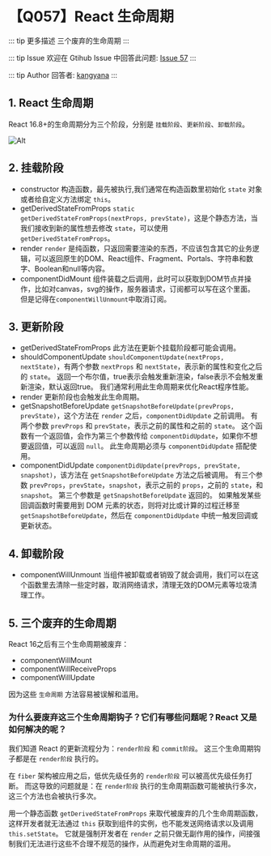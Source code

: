 # 【Q057】React 生命周期

::: tip 更多描述
三个废弃的生命周期
:::

::: tip Issue
欢迎在 Gtihub Issue 中回答此问题: [Issue 57](https://github.com/kangyana/daily-question/issues/57)
:::

::: tip Author
回答者: [kangyana](https://github.com/kangyana)
:::
## 1. React 生命周期
React 16.8+的生命周期分为三个阶段，分别是 `挂载阶段`、`更新阶段`、`卸载阶段`。

![Alt](https://img-blog.csdnimg.cn/20210515113558981.png)

## 2. 挂载阶段

- constructor
构造函数，最先被执行,我们通常在构造函数里初始化 `state` 对象或者给自定义方法绑定 `this`。
- getDerivedStateFromProps
`static getDerivedStateFromProps(nextProps, prevState)`，这是个静态方法，当我们接收到新的属性想去修改 `state`，可以使用 `getDerivedStateFromProps`。
- render
`render` 是纯函数，只返回需要渲染的东西，不应该包含其它的业务逻辑，可以返回原生的DOM、React组件、Fragment、Portals、字符串和数字、Boolean和null等内容。
- componentDidMount
组件装载之后调用，此时可以获取到DOM节点并操作，比如对canvas，svg的操作，服务器请求，订阅都可以写在这个里面。
但是记得在`componentWillUnmount`中取消订阅。

## 3. 更新阶段

- getDerivedStateFromProps
此方法在更新个挂载阶段都可能会调用。
- shouldComponentUpdate
`shouldComponentUpdate(nextProps, nextState)`，有两个参数 `nextProps` 和 `nextState`，表示新的属性和变化之后的 `state`。
返回一个布尔值，true表示会触发重新渲染，false表示不会触发重新渲染，默认返回true。
我们通常利用此生命周期来优化React程序性能。
- render
更新阶段也会触发此生命周期。
- getSnapshotBeforeUpdate
`getSnapshotBeforeUpdate(prevProps, prevState)`，这个方法在 `render` 之后，`componentDidUpdate` 之前调用。
有两个参数 `prevProps` 和 `prevState`，表示之前的属性和之前的 `state`。
这个函数有一个返回值，会作为第三个参数传给 `componentDidUpdate`，如果你不想要返回值，可以返回 `null`。
此生命周期必须与 `componentDidUpdate` 搭配使用。
- componentDidUpdate
`componentDidUpdate(prevProps, prevState, snapshot)`，该方法在 `getSnapshotBeforeUpdate` 方法之后被调用。
有三个参数 `prevProps`，`prevState`，`snapshot`，表示之前的 `props`，之前的 `state`，和 `snapshot`。
第三个参数是 `getSnapshotBeforeUpdate` 返回的。
如果触发某些回调函数时需要用到 DOM 元素的状态，则将对比或计算的过程迁移至 `getSnapshotBeforeUpdate`，然后在 `componentDidUpdate` 中统一触发回调或更新状态。

## 4. 卸载阶段

- componentWillUnmount
当组件被卸载或者销毁了就会调用，我们可以在这个函数里去清除一些定时器，取消网络请求，清理无效的DOM元素等垃圾清理工作。

## 5. 三个废弃的生命周期
React 16之后有三个生命周期被废弃：

- componentWillMount
- componentWillReceiveProps
- componentWillUpdate

因为这些 `生命周期` 方法容易被误解和滥用。

### 为什么要废弃这三个生命周期钩子？它们有哪些问题呢？React 又是如何解决的呢？
我们知道 React 的更新流程分为：`render阶段` 和 `commit阶段`。
这三个生命周期钩子都是在 `render阶段` 执行的。

在 `fiber` 架构被应用之后，低优先级任务的 `render阶段` 可以被高优先级任务打断。
而这导致的问题就是：在 `render阶段` 执行的生命周期函数可能被执行多次，这三个方法也会被执行多次。

用一个静态函数 `getDerivedStateFromProps` 来取代被废弃的几个生命周期函数，这样开发者就无法通过 `this` 获取到组件的实例，也不能发送网络请求以及调用 `this.setState`。
它就是强制开发者在 `render` 之前只做无副作用的操作，间接强制我们无法进行这些不合理不规范的操作，从而避免对生命周期的滥用。
